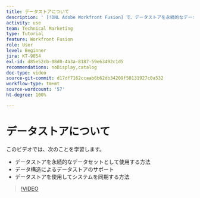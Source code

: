 ```yaml
---
title: データストアについて
description: ' [!DNL Adobe Workfront Fusion] で、データストアを永続的なデータセットとして使用する方法と、データ構造によるデータストアのサポートについて説明します。'
activity: use
team: Technical Marketing
type: Tutorial
feature: Workfront Fusion
role: User
level: Beginner
jira: KT-9054
exl-id: d85e52cb-08d0-4a3a-8187-59e63492c1d5
recommendations: noDisplay,catalog
doc-type: video
source-git-commit: d17df7162ccaab6b62db34209f50131927c0a532
workflow-type: tm+mt
source-wordcount: '57'
ht-degree: 100%

---
```


# データストアについて

このビデオでは、次のことを学習します。

* データストアを永続的なデータセットとして使用する方法
* データ構造によるデータストアのサポート
* データストアを使用してシステムを同期する方法

>[!VIDEO](https://video.tv.adobe.com/v/335295/?quality=12&learn=on&enablevpops)

